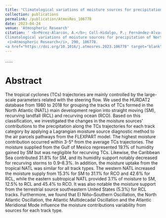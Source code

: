 ```yaml
---
title: "Climatological variations of moisture sources for precipitation of North Atlantic tropical cyclones linked to their tracks"
collection: publications
permalink: /publication/AtmosRes_106778
date: 2023-04-24
venue: 'Atmospheric Research'
citation: ' <b>Pérez-Alarcón, A.</b>; Coll-Hidalgo, P.; Fernández-Alvarez, J.C.; Trigo, R.M.; Nieto, R.; Gimeno, L. (2023).
Climatological variations of moisture sources for precipitation of North Atlantic tropical cyclones linked to their tracks.
 <i>Atmospheric Research</i>, 290, 106778.
<a href="https://doi.org/10.1016/j.atmosres.2023.106778" target="blank">https://doi.org/10.1016/j.atmosres.2023.106778</a>'
---
```


......  

# Abstract

The tropical cyclones (TCs) trajectories are mainly controlled by the large-scale parameters related with the
steering flow. We used the HURDAT2 database from 1980 to 2018 for grouping the tracks of TCs formed
in the North Atlantic (NATL) main development region into straight moving (SM), recurving landfall
(RCL) and recurving ocean (RCO). Based on this classification, we investigated the changes in the moisture
sources' contributions to the precipitation along the TCs trajectories for each track category by applying a
Lagrangian moisture source diagnostic method to the air parcels pathways from the FLEXPART model.
The highest moisture contribution occurred within 3-5° from the average TCs trajectories. The
moisture supplied from the Gulf of Mexico represented 19.1% of humidity gained by SM but was negligible
for recurving TCs. Likewise, the Caribbean Sea contributed 31.8% for SM, and its humidity support
notably decreased for recurving storms to 0.9–8.3%. In addition, the moisture uptake from the tropical
NATL was similar for all track types. The western NATL increased the moisture supply from 15.3% for SM
to 31.1% for RCO and 42.6% for RCL, while the eastern subtropical NATL provided 3.1% of moisture to
SM, 12.5% to RCL and 45.4% to RCO. It was also notable the moisture support from the terrestrial source
southeastern United States (5.3%) for RCL tracks. Furthermore, we found that El Niño–Southern
Oscillation, the North Atlantic Oscillation, the Atlantic Multidecadal Oscillation and the Atlantic Meridional
Mode influence the moisture contributions variability from sources for each track type.
